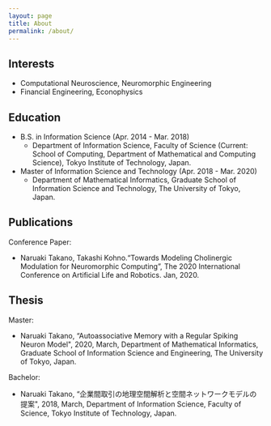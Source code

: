 ```yaml
---
layout: page
title: About
permalink: /about/
---
```


## Interests 
<!-- Mathematics in the **brain** and **world**. -->
* Computational Neuroscience, Neuromorphic Engineering
* Financial Engineering, Econophysics


## Education

* B.S. in Information Science (Apr. 2014 - Mar. 2018)
  - Department of Information Science, Faculty of Science (Current: School of Computing, Department of Mathematical and Computing Science), Tokyo Institute of Technology, Japan.
* Master of Information Science and Technology (Apr. 2018 - Mar. 2020)
  - Department of Mathematical Informatics, Graduate School of Information Science and Technology, The University of Tokyo, Japan.

## Publications

Conference Paper:<br>
- Naruaki Takano, Takashi Kohno.“Towards Modeling Cholinergic Modulation for Neuromorphic Computing”, The 2020 International Conference on Artificial Life and Robotics. Jan, 2020.

## Thesis
Master:

* Naruaki Takano, “Autoassociative Memory with a Regular Spiking Neuron Model", 2020, March, Department of Mathematical Informatics, Graduate School of Information Science and Engineering, The University of Tokyo, Japan.


Bachelor:

* Naruaki Takano, “企業間取引の地理空間解析と空間ネットワークモデルの提案", 2018, March, Department of Information Science, Faculty of Science, Tokyo Institute of Technology, Japan.

<!-- ### More Information -->



<!--[email@domain.com](mailto:email@domain.com) -->
